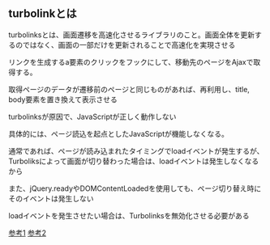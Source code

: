 ## turbolinkとは

turbolinksとは、画面遷移を高速化させるライブラリのこと。画面全体を更新するのではなく、画面の一部だけを更新されることで高速化を実現させる

リンクを生成するa要素のクリックをフックにして、移動先のページをAjaxで取得する。

取得ページのデータが遷移前のページと同じものがあれば、再利用し、title, body要素を置き換えて表示させる

turbolinksが原因で、JavaScriptが正しく動作しない

具体的には、ページ読込を起点としたJavaScriptが機能しなくなる。

通常であれば、ページが読み込まれたタイミングでloadイベントが発生するが、Turboliksによって画面が切り替わった場合は、loadイベントは発生しなくなるから

また、jQuery.readyやDOMContentLoadedを使用しても、ページ切り替え時にそのイベントは発生しない

loadイベントを発生させたい場合は、Turbolinksを無効化させる必要がある

[参考1](https://www.ryotaku.com/entry/2019/01/15/213420)
[参考2](https://kossy-web-engineer.hatenablog.com/entry/2018/11/29/093958)